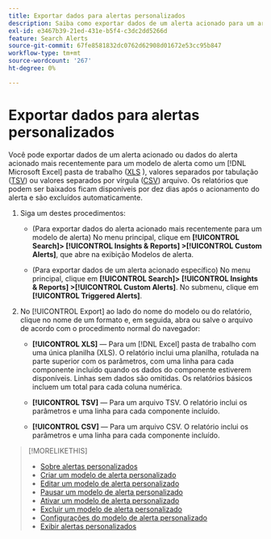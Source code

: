 ```yaml
---
title: Exportar dados para alertas personalizados
description: Saiba como exportar dados de um alerta acionado para um arquivo.
exl-id: e3467b39-21ed-431e-b5f4-c3dc2dd5266d
feature: Search Alerts
source-git-commit: 67fe8581832dc0762d62908d01672e53cc95b847
workflow-type: tm+mt
source-wordcount: '267'
ht-degree: 0%

---
```


# Exportar dados para alertas personalizados

Você pode exportar dados de um alerta acionado ou dados do alerta acionado mais recentemente para um modelo de alerta como um [!DNL Microsoft Excel] pasta de trabalho ([XLS](/help/search-social-commerce/glossary.md#w-x) ), valores separados por tabulação ([TSV](/help/search-social-commerce/glossary.md#s-t)) ou valores separados por vírgula ([CSV](/help/search-social-commerce/glossary.md#c-d)) arquivo. Os relatórios que podem ser baixados ficam disponíveis por dez dias após o acionamento do alerta e são excluídos automaticamente.

1. Siga um destes procedimentos:

   * (Para exportar dados do alerta acionado mais recentemente para um modelo de alerta) No menu principal, clique em **[!UICONTROL Search]> [!UICONTROL Insights & Reports] >[!UICONTROL Custom Alerts]**, que abre na exibição Modelos de alerta.

   * (Para exportar dados de um alerta acionado específico) No menu principal, clique em **[!UICONTROL Search]> [!UICONTROL Insights & Reports] >[!UICONTROL Custom Alerts]**. No submenu, clique em **[!UICONTROL Triggered Alerts]**.

1. No [!UICONTROL Export] ao lado do nome do modelo ou do relatório, clique no nome de um formato e, em seguida, abra ou salve o arquivo de acordo com o procedimento normal do navegador:

   * **[!UICONTROL XLS]** — Para um [!DNL Excel] pasta de trabalho com uma única planilha (XLS). O relatório inclui uma planilha, rotulada na parte superior com os parâmetros, com uma linha para cada componente incluído quando os dados do componente estiverem disponíveis. Linhas sem dados são omitidas. Os relatórios básicos incluem um total para cada coluna numérica.

   * **[!UICONTROL TSV]** — Para um arquivo TSV. O relatório inclui os parâmetros e uma linha para cada componente incluído.

   * **[!UICONTROL CSV]** — Para um arquivo CSV. O relatório inclui os parâmetros e uma linha para cada componente incluído.

>[!MORELIKETHIS]
>
>* [Sobre alertas personalizados](alert-about.md)
>* [Criar um modelo de alerta personalizado](alert-template-create.md)
>* [Editar um modelo de alerta personalizado](alert-template-edit.md)
>* [Pausar um modelo de alerta personalizado](alert-template-pause.md)
>* [Ativar um modelo de alerta personalizado](alert-template-activate.md)
>* [Excluir um modelo de alerta personalizado](alert-template-delete.md)
>* [Configurações do modelo de alerta personalizado](alert-template-settings.md)
>* [Exibir alertas personalizados](alert-view.md)

